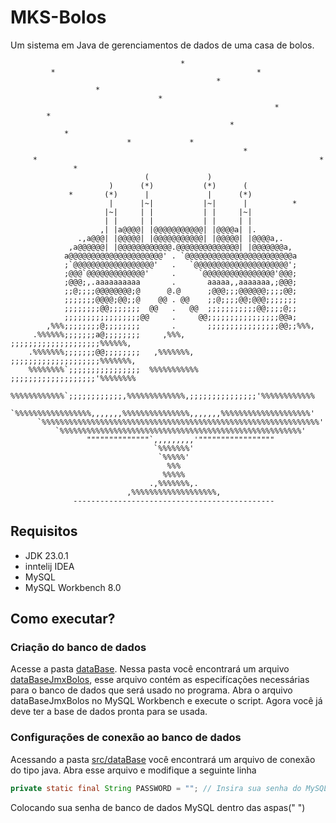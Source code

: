 # MKS-Bolos
Um sistema em Java de gerenciamentos de dados de uma casa de bolos.


```
                                      * 
         *                                             * 
                                              * 
                   * 
                                 * 
                                                           * 
        * 
                                                 * 
            * 
                          *             * 
                                                    * 
     *                                                               * 
              * 
                              (             ) 
                      )      (*)           (*)      ( 
             *       (*)      |             |      (*) 
                      |      |~|           |~|      |          * 
                     |~|     | |           | |     |~| 
                     | |     | |           | |     | | 
                    ,| |a@@@@| |@@@@@@@@@@@| |@@@@a| |. 
               .,a@@@| |@@@@@| |@@@@@@@@@@@| |@@@@@| |@@@@a,. 
             ,a@@@@@@| |@@@@@@@@@@@@.@@@@@@@@@@@@@@| |@@@@@@@a, 
            a@@@@@@@@@@@@@@@@@@@@@' . `@@@@@@@@@@@@@@@@@@@@@@@@a 
            ;`@@@@@@@@@@@@@@@@@@'   .   `@@@@@@@@@@@@@@@@@@@@@'; 
            ;@@@`@@@@@@@@@@@@@'     .     `@@@@@@@@@@@@@@@@'@@@; 
            ;@@@;,.aaaaaaaaaa       .       aaaaa,,aaaaaaa,;@@@; 
            ;;@;;;;@@@@@@@@;@      @.@      ;@@@;;;@@@@@@;;;;@@; 
            ;;;;;;;@@@@;@@;;@    @@ . @@    ;;@;;;;@@;@@@;;;;;;; 
            ;;;;;;;;@@;;;;;;;  @@   .   @@  ;;;;;;;;;;;@@;;;;@;; 
            ;;;;;;;;;;;;;;;;;@@     .     @@;;;;;;;;;;;;;;;;@@a; 
        ,%%%;;;;;;;;@;;;;;;;;       .       ;;;;;;;;;;;;;;;;@@;;%%%, 
     .%%%%%%;;;;;;;a@;;;;;;;;     ,%%%,     ;;;;;;;;;;;;;;;;;;;;%%%%%%, 
    .%%%%%%%;;;;;;;@@;;;;;;;;   ,%%%%%%%,   ;;;;;;;;;;;;;;;;;;;;%%%%%%%, 
    %%%%%%%%`;;;;;;;;;;;;;;;;  %%%%%%%%%%%  ;;;;;;;;;;;;;;;;;;;'%%%%%%%% 
    %%%%%%%%%%%%`;;;;;;;;;;;;,%%%%%%%%%%%%%,;;;;;;;;;;;;;;;'%%%%%%%%%%%% 
    `%%%%%%%%%%%%%%%%%,,,,,,,%%%%%%%%%%%%%%%,,,,,,,%%%%%%%%%%%%%%%%%%%%' 
      `%%%%%%%%%%%%%%%%%%%%%%%%%%%%%%%%%%%%%%%%%%%%%%%%%%%%%%%%%%%%%%' 
          `%%%%%%%%%%%%%%%%%%%%%%%%%%%%%%%%%%%%%%%%%%%%%%%%%%%%%%' 
                 """"""""""""""`,,,,,,,,,'""""""""""""""""" 
                                `%%%%%%%' 
                                 `%%%%%' 
                                   %%% 
                                  %%%%% 
                               .,%%%%%%%,. 
                          ,%%%%%%%%%%%%%%%%%%%, 
              ---------------------------------------------
```

## Requisitos
- JDK 23.0.1
- inntelij IDEA
- MySQL
- MySQL Workbench 8.0

## Como executar?
### Criação do banco de dados
Acesse a pasta [dataBase](/dataBase). Nessa pasta você encontrará um arquivo [dataBaseJmxBolos](/dataBase/dataBaseJmxBolos.sql), esse arquivo contém as 
especifícações necessárias para o banco de dados que será usado no programa. 
Abra o arquivo dataBaseJmxBolos no MySQL Workbench e execute o script. Agora você já deve ter a base de dados pronta para se usada.

### Configurações de conexão ao banco de dados
Acessando a pasta [src/dataBase](src/dataBase) você encontrará um arquivo de conexão do tipo java. Abra esse arquivo e modifique a seguinte linha
```java
private static final String PASSWORD = ""; // Insira sua senha do MySQL aqui
```
Colocando sua senha de banco de dados MySQL dentro das aspas(" ")